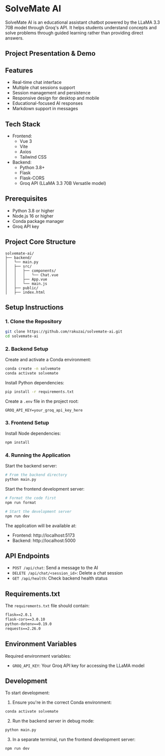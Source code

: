# SolveMate AI

SolveMate AI is an educational assistant chatbot powered by the LLaMA 3.3 70B model through Groq's API. It helps students understand concepts and solve problems through guided learning rather than providing direct answers.

## Project Presentation & Demo


## Features

- Real-time chat interface
- Multiple chat sessions support
- Session management and persistence
- Responsive design for desktop and mobile
- Educational-focused AI responses
- Markdown support in messages

## Tech Stack

- Frontend:
  - Vue 3
  - Vite
  - Axios
  - Tailwind CSS
- Backend:
  - Python 3.8+
  - Flask
  - Flask-CORS
  - Groq API (LLaMA 3.3 70B Versatile model)

## Prerequisites

- Python 3.8 or higher
- Node.js 16 or higher
- Conda package manager
- Groq API key

## Project Core Structure

```
solvemate-ai/
├── backend/
│   └── main.py
│   ├── src/
│   │   ├── components/
│   │   │   └── Chat.vue
│   │   ├── App.vue
│   │   └── main.js
│   ├── public/
│   ├── index.html
```

## Setup Instructions

### 1. Clone the Repository

```bash
git clone https://github.com/rakuzai/solvemate-ai.git
cd solvemate-ai
```

### 2. Backend Setup

Create and activate a Conda environment:

```bash
conda create -n solvemate
conda activate solvemate
```

Install Python dependencies:

```bash
pip install -r requirements.txt
```

Create a `.env` file in the project root:

```env
GROQ_API_KEY=your_groq_api_key_here
```

### 3. Frontend Setup

Install Node dependencies:

```bash
npm install
```

### 4. Running the Application

Start the backend server:

```bash
# From the backend directory
python main.py
```

Start the frontend development server:

```bash
# Format the code first
npm run format

# Start the development server
npm run dev
```

The application will be available at:
- Frontend: http://localhost:5173
- Backend: http://localhost:5000

## API Endpoints

- `POST /api/chat`: Send a message to the AI
- `DELETE /api/chat/<session_id>`: Delete a chat session
- `GET /api/health`: Check backend health status

## Requirements.txt

The `requirements.txt` file should contain:

```txt
flask==2.0.1
flask-cors==3.0.10
python-dotenv==0.19.0
requests==2.26.0
```

## Environment Variables

Required environment variables:

- `GROQ_API_KEY`: Your Groq API key for accessing the LLaMA model

## Development

To start development:

1. Ensure you're in the correct Conda environment:
```bash
conda activate solvemate
```

2. Run the backend server in debug mode:
```bash
python main.py
```

3. In a separate terminal, run the frontend development server:
```bash
npm run dev
```
